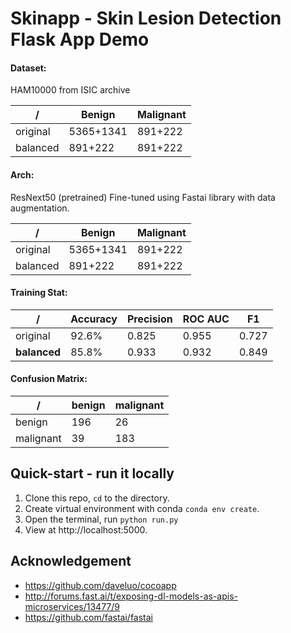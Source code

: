 # Skinapp - Skin Lesion Detection Flask App Demo

#### Dataset:
HAM10000 from ISIC archive

/ | Benign | Malignant
------------- | ------------- | -------------
original | 5365+1341 | 891+222
balanced | 891+222 | 891+222

#### Arch:
ResNext50 (pretrained)
Fine-tuned using Fastai library with data augmentation.

/ | Benign | Malignant
------------- | ------------- | -------------
original | 5365+1341 | 891+222
balanced | 891+222 | 891+222

#### Training Stat:

/ | Accuracy | Precision | ROC AUC | F1
-----------| --------- | ------- | -- | -------------
original | 92.6% | 0.825 | 0.955 | 0.727
**balanced** | 85.8% | 0.933 | 0.932 | 0.849

#### Confusion Matrix:

/ | benign | malignant
----------| --------- | -------
benign | 196 | 26
malignant | 39 | 183

## Quick-start - run it locally
1. Clone this repo, `cd` to the directory.
2. Create virtual environment with conda `conda env create`.
3. Open the terminal, run `python run.py`
4. View at http://localhost:5000.

## Acknowledgement
* https://github.com/daveluo/cocoapp
* http://forums.fast.ai/t/exposing-dl-models-as-apis-microservices/13477/9
* https://github.com/fastai/fastai
